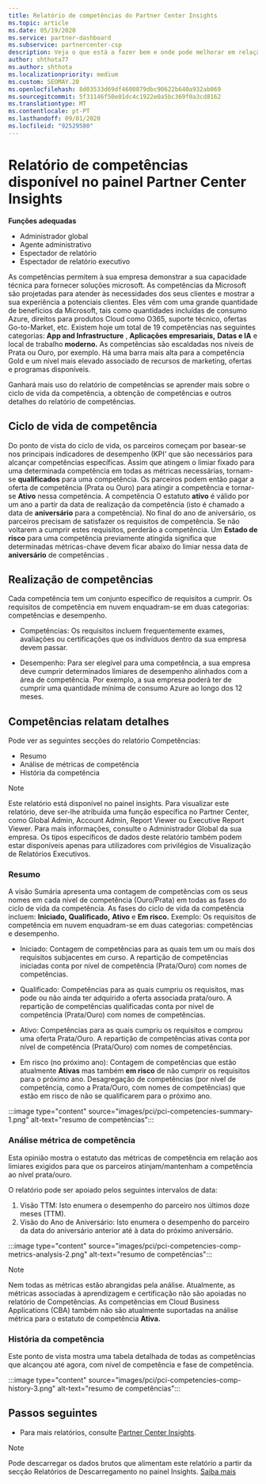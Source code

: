 ```yaml
---
title: Relatório de competências do Partner Center Insights
ms.topic: article
ms.date: 05/19/2020
ms.service: partner-dashboard
ms.subservice: partnercenter-csp
description: Veja o que está a fazer bem e onde pode melhorar em relação às competências da Microsoft, níveis de competência e ofertas para o ajudar a fornecer soluções microsoft.
author: shthota77
ms.author: shthota
ms.localizationpriority: medium
ms.custom: SEOMAY.20
ms.openlocfilehash: 8d03533d69df4600879dbc90622b640a932ab069
ms.sourcegitcommit: 5f31146f50e01dc4c1922e0a5bc369f0a3cd8162
ms.translationtype: MT
ms.contentlocale: pt-PT
ms.lasthandoff: 09/01/2020
ms.locfileid: "92529580"
---
```

# <a name="competencies-report-available-from-the-partner-center-insights-dashboard"></a>Relatório de competências disponível no painel Partner Center Insights

**Funções adequadas**
- Administrador global
- Agente administrativo
- Espectador de relatório
- Espectador de relatório executivo

As competências permitem à sua empresa demonstrar a sua capacidade técnica para fornecer soluções microsoft. As competências da Microsoft são projetadas para atender às necessidades dos seus clientes e mostrar a sua experiência a potenciais clientes. Eles vêm com uma grande quantidade de benefícios da Microsoft, tais como quantidades incluídas de consumo Azure, direitos para produtos Cloud como O365, suporte técnico, ofertas Go-to-Market, etc. Existem hoje um total de 19 competências nas seguintes categorias: **App and Infrastructure** , **Aplicações empresariais,** **Datas e IA** e local de trabalho **moderno.** As competências são escaldadas nos níveis de Prata ou Ouro, por exemplo. Há uma barra mais alta para a competência Gold e um nível mais elevado associado de recursos de marketing, ofertas e programas disponíveis.  

Ganhará mais uso do relatório de competências se aprender mais sobre o ciclo de vida da competência, a obtenção de competências e outros detalhes do relatório de competências.

## <a name="competency-life-cycle"></a>Ciclo de vida de competência

Do ponto de vista do ciclo de vida, os parceiros começam por basear-se nos principais indicadores de desempenho (KPI' que são necessários para alcançar competências específicas. Assim que atingem o limiar fixado para uma determinada competência em todas as métricas necessárias, tornam-se **qualificados** para uma competência. Os parceiros podem então pagar a oferta de competência (Prata ou Ouro) para atingir a competência e tornar-se **Ativo** nessa competência. A competência O estatuto **ativo** é válido por um ano a partir da data de realização da competência (isto é chamado a data de **aniversário** para a competência). No final do ano de aniversário, os parceiros precisam de satisfazer os requisitos de competência. Se não voltarem a cumprir estes requisitos, perderão a competência. Um **Estado de risco** para uma competência previamente atingida significa que determinadas métricas-chave devem ficar abaixo do limiar nessa data de **aniversário** de competências .

## <a name="competency-attainment"></a>Realização de competências

Cada competência tem um conjunto específico de requisitos a cumprir. Os requisitos de competência em nuvem enquadram-se em duas categorias: competências e desempenho.

- Competências: Os requisitos incluem frequentemente exames, avaliações ou certificações que os indivíduos dentro da sua empresa devem passar.

- Desempenho: Para ser elegível para uma competência, a sua empresa deve cumprir determinados limiares de desempenho alinhados com a área de competência. Por exemplo, a sua empresa poderá ter de cumprir uma quantidade mínima de consumo Azure ao longo dos 12 meses.

## <a name="competencies-report-details"></a>Competências relatam detalhes

Pode ver as seguintes secções do relatório Competências:

- Resumo
- Análise de métricas de competência
- História da competência

 > [!NOTE]
 > Este relatório está disponível no painel insights. Para visualizar este relatório, deve ser-lhe atribuída uma função específica no Partner Center, como Global Admin, Account Admin, Report Viewer ou Executive Report Viewer. Para mais informações, consulte o Administrador Global da sua empresa. Os tipos específicos de dados deste relatório também podem estar disponíveis apenas para utilizadores com privilégios de Visualização de Relatórios Executivos.

### <a name="summary"></a>Resumo

A visão Sumária apresenta uma contagem de competências com os seus nomes em cada nível de competência (Ouro/Prata) em todas as fases do ciclo de vida da competência. As fases do ciclo de vida da competência incluem: **Iniciado,** **Qualificado,** **Ativo** e **Em risco.** Exemplo: Os requisitos de competência em nuvem enquadram-se em duas categorias: competências e desempenho.

- Iniciado: Contagem de competências para as quais tem um ou mais dos requisitos subjacentes em curso.
A repartição de competências iniciadas conta por nível de competência (Prata/Ouro) com nomes de competências.

- Qualificado: Competências para as quais cumpriu os requisitos, mas pode ou não ainda ter adquirido a oferta associada prata/ouro. A repartição de competências qualificadas conta por nível de competência (Prata/Ouro) com nomes de competências.

- Ativo: Competências para as quais cumpriu os requisitos e comprou uma oferta Prata/Ouro. A repartição de competências ativas conta por nível de competência (Prata/Ouro) com nomes de competências.

- Em risco (no próximo ano): Contagem de competências que estão atualmente **Ativas** mas também **em risco** de não cumprir os requisitos para o próximo ano.
Desagregação de competências (por nível de competência, como a Prata/Ouro, com nomes de competências) que estão em risco de não se qualificarem para o próximo ano.

:::image type="content" source="images/pci/pci-competencies-summary-1.png" alt-text="resumo de competências":::

### <a name="competency-metric-analysis"></a>Análise métrica de competência

Esta opinião mostra o estatuto das métricas de competência em relação aos limiares exigidos para que os parceiros atinjam/mantenham a competência ao nível prata/ouro. 

O relatório pode ser apoiado pelos seguintes intervalos de data:

1. Visão TTM: Isto enumera o desempenho do parceiro nos últimos doze meses (TTM).
2. Visão do Ano de Aniversário: Isto enumera o desempenho do parceiro da data do aniversário anterior até à data do próximo aniversário.

:::image type="content" source="images/pci/pci-competencies-comp-metrics-analysis-2.png" alt-text="resumo de competências":::

> [!NOTE]
 > Nem todas as métricas estão abrangidas pela análise. Atualmente, as métricas associadas à aprendizagem e certificação não são apoiadas no relatório de Competências. As competências em Cloud Business Applications (CBA) também não são atualmente suportadas na análise métrica para o estatuto de competência **Ativa.**

### <a name="competency-history"></a>História da competência

Este ponto de vista mostra uma tabela detalhada de todas as competências que alcançou até agora, com nível de competência e fase de competência.

:::image type="content" source="images/pci/pci-competencies-comp-history-3.png" alt-text="resumo de competências":::

## <a name="next-steps"></a>Passos seguintes

- Para mais relatórios, consulte [Partner Center Insights](partner-center-insights.md).

>[!NOTE] 
> Pode descarregar os dados brutos que alimentam este relatório a partir da secção Relatórios de Descarregamento no painel Insights. [Saiba mais](pci-download-reports.md) 
